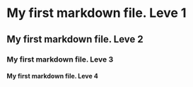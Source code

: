 # My first markdown file. Leve 1
## My first markdown file. Leve 2
### My first markdown file. Leve 3
#### My first markdown file. Leve 4

